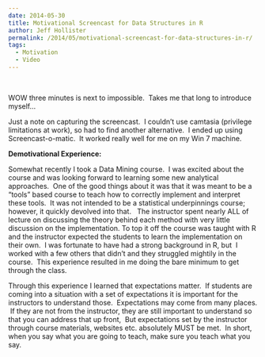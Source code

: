 ```yaml
---
date: 2014-05-30
title: Motivational Screencast for Data Structures in R
author: Jeff Hollister
permalink: /2014/05/motivational-screencast-for-data-structures-in-r/
tags:
  - Motivation
  - Video
---
```

&nbsp;



WOW three minutes is next to impossible.  Takes me that long to introduce myself&#8230;

Just a note on capturing the screencast.  I couldn&#8217;t use camtasia (privilege limitations at work), so had to find another alternative.  I ended up using Screencast-o-matic.  It worked really well for me on my Win 7 machine.

**Demotivational Experience:**

Somewhat recently I took a Data Mining course.  I was excited about the course and was looking forward to learning some new analytical approaches.  One of the good things about it was that it was meant to be a &#8220;tools&#8221; based course to teach how to correctly implement and interpret these tools.  It was not intended to be a statistical underpinnings course; however, it quickly devolved into that.   The instructor spent nearly ALL of lecture on discussing the theory behind each method with very little discussion on the implementation. To top it off the course was taught with R and the instructor expected the students to learn the implementation on their own.  I was fortunate to have had a strong background in R, but  I worked with a few others that didn&#8217;t and they struggled mightily in the course.  This experience resulted in me doing the bare minimum to get through the class.

Through this experience I learned that expectations matter.  If students are coming into a situation with a set of expectations it is important for the instructors to understand those.  Expectations may come from many places.  If they are not from the instructor, they are still important to understand so that you can address that up front,  But expectations set by the instructor through course materials, websites etc. absolutely MUST be met.  In short, when you say what you are going to teach, make sure you teach what you say.

&nbsp;
